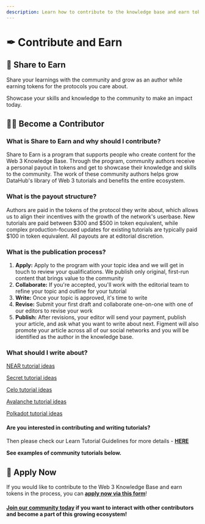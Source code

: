 ```yaml
---
description: Learn how to contribute to the knowledge base and earn tokens
---
```


# ✒ Contribute and Earn

## 🤝 Share to Earn

Share your learnings with the community and grow as an author while earning tokens for the protocols you care about.

Showcase your skills and knowledge to the community to make an impact today.

## **👨‍💻 Become a Contributor**

### **What is Share to Earn and why should I contribute?**

Share to Earn is a program that supports people who create content for the Web 3 Knowledge Base. Through the program, community authors receive a personal payout in tokens and get to showcase their knowledge and skills to the community. The work of these community authors helps grow DataHub's library of Web 3 tutorials and benefits the entire ecosystem.

### What is the payout structure?

Authors are paid in the tokens of the protocol they write about, which allows us to align their incentives with the growth of the network's userbase. New tutorials are paid between $300 and $500 in token equivalent, while complex production-focused updates for existing tutorials are typically paid $100 in token equivalent. All payouts are at editorial discretion.

### What is the publication process?

1. **Apply:** Apply to the program with your topic idea and we will get in touch to review your qualifications. We publish only original, first-run content that brings value to the community  
2. **Collaborate:** If you're accepted, you'll work with the editorial team to refine your topic and outline for your tutorial 
3. **Write:** Once your topic is approved, it's time to write  
4. **Revise:** Submit your first draft and collaborate one-on-one with one of our editors to revise your work  
5. **Publish:** After revisions, your editor will send your payment, publish your article, and ask what you want to write about next. Figment will also promote your article across all of our social networks and you will be identified as the author in the knowledge base. 

### What should I write about?

[NEAR tutorial ideas ](https://docs.google.com/document/d/1yk2nr1pg-LidzdQg2ZogQ6phX-AcPJNwuW7LdQPoL5k/edit)

[Secret tutorial ideas](https://docs.google.com/document/d/11jLaH0AFbvMLs_ORcj29OeqR_07GsUgtRrDi9E0lTTc/edit#heading=h.lq158u48d890)

[Celo tutorial ideas](https://docs.google.com/document/d/1kLBWbEygrVQcFNoMLpCtH7Dxk674FI6Dmegg4J3rSCM/edit#heading=h.lq158u48d890)

[Avalanche tutorial ideas](https://docs.google.com/document/d/1F2SPqZGVwA7_lSpfl0iZ3LUmqfjV4SZRh7R9qz9VenU/edit)

[Polkadot tutorial ideas](https://docs.google.com/document/d/1__8a2Yguaqo2o6uzyhSWUXSnSSTqBludYhudMkJwheU/edit#heading=h.sbftvenqcy6y)

#### Are you interested in contributing and writing tutorials?

Then please check our Learn Tutorial Guidelines for more details - [**HERE**](https://docs.google.com/document/d/13LWLrWzZ34M0ldWGeDANcWxw9nEWk3AX3VwXRBIOs1M/edit?usp=sharing)

**See examples of community tutorials below.**

## 📝 Apply Now

If you would like to contribute to the Web 3 Knowledge Base and earn tokens in the process, you can [**apply now via this form**](https://forms.gle/v5ksLNBG24cxm1Bs6)!

#### [Join our community today](https://discord.gg/fszyM7K) if you want to interact with other contributors and become a part of this growing ecosystem!

